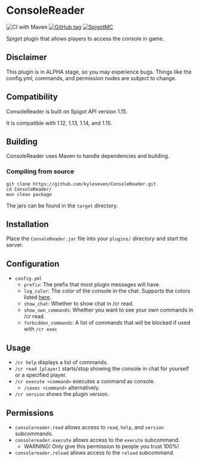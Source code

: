 # ConsoleReader

![CI with Maven](https://github.com/kyleseven/ConsoleReader/workflows/CI%20with%20Maven/badge.svg)
[![GitHub tag](https://img.shields.io/github/tag/kyleseven/ConsoleReader.svg)](https://GitHub.com/kyleseven/ConsoleReader/tags/)
[![SpigotMC](https://pluginbadges.glitch.me/api/v1/dl/View%20ConsoleReader%20on%20SpigotMC-limegreen.svg?spigot=consolereader.78041&style=flat)](https://www.spigotmc.org/resources/consolereader.78041/)

Spigot plugin that allows players to access the console in game.

## Disclaimer
This plugin is in ALPHA stage, so you may experience bugs.
Things like the config.yml, commands, and permission nodes are subject to change.

## Compatibility
ConsoleReader is built on Spigot API version 1.15.

It is compatible with 1.12, 1.13, 1.14, and 1.15.

## Building

ConsoleReader uses Maven to handle dependencies and building.

### Compiling from source

    git clone https://github.com/kyleseven/ConsoleReader.git
    cd ConsoleReader/
    mvn clean package
    
The jars can be found in the `target` directory.

## Installation

Place the `ConsoleReader.jar` file into your `plugins/` directory and start the server.

## Configuration

- `config.yml`
    - `prefix`: The prefix that most plugin messages will have.
    - `log_color`: The color of the console in the chat. Supports the colors listed [here](https://hub.spigotmc.org/javadocs/bukkit/org/bukkit/ChatColor.html).
    - `show_chat`: Whether to show chat in /cr read.
    - `show_own_commands`: Whether you want to see your own commands in /cr read.
    - `forbidden_commands`: A list of commands that will be blocked if used with `/cr exec`

## Usage

- `/cr help` displays a list of commands.
- `/cr read [player]` starts/stop showing the console in chat for yourself or a specified player.
- `/cr execute <command>` executes a command as console.
    - `/cexec <command>` alternatively.
- `/cr version` shows the plugin version.

## Permissions

- `consolereader.read` allows access to `read`, `help`, and `version` subcommands.
- `consolereader.execute` allows access to the `execute` subcommand.
    - WARNING! Only give this permission to people you trust 100%!
- `consolereader.reload` allows access to the `reload` subcommand.
